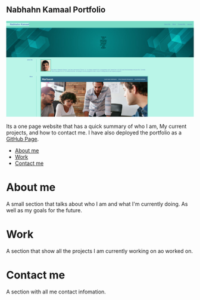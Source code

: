 ## Nabhahn Kamaal Portfolio

![Portfolio](./assets/images/Capture02.PNG "portfolio")

Its a one page website that has a quick summary of who I am, My current projects, and how to contact me.
I have also deployed the portfolio as a [GitHub Page](https://nabhahnk.github.io/nkportfolio/).

- [About me](#about-me)
- [Work](#work)
- [Contact me](#contact-me)

# About me

A small section that talks about who I am and what I'm currently doing. As well as my goals for the future.

# Work 

A section that show all the projects I am currently working on ao worked on.

# Contact me

A section with all me contact infomation.